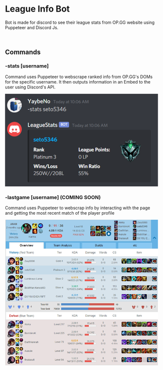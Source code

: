 # League Info Bot
Bot is made for discord to see their league stats from OP.GG website using Puppeteer and Discord Js.


<br/>

## Commands

### -stats [username]
Command uses Puppeteer to webscrape ranked info from OP.GG's DOMs for the specific username. It then outputs information in an Embed to the user using Discord's API.

![](img/statsimg.png)


### -lastgame [username] (COMING SOON)
Command uses Puppeteer to webscrap info by interacting with the page and getting the most recent match of the player profile

![VISUAL:](img/match.png)
